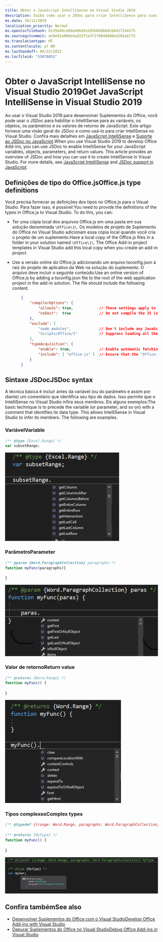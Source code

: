 ```yaml
---
title: Obter o JavaScript IntelliSense no Visual Studio 2019
description: Saiba como usar o JSDoc para criar IntelliSense para suas variáveis javaScript, objetos, parâmetros e valores de retorno.
ms.date: 10/11/2019
localization_priority: Normal
ms.openlocfilehash: 6135649ce80e496d5e195b0ddb0dcb64172d41f5
ms.sourcegitcommit: ee9e92a968e4ad23f1e371f00d4888e4203ab772
ms.translationtype: MT
ms.contentlocale: pt-BR
ms.lasthandoff: 06/23/2021
ms.locfileid: "53076052"
---
```

# <a name="get-javascript-intellisense-in-visual-studio-2019"></a><span data-ttu-id="76c95-103">Obter o JavaScript IntelliSense no Visual Studio 2019</span><span class="sxs-lookup"><span data-stu-id="76c95-103">Get JavaScript IntelliSense in Visual Studio 2019</span></span>

<span data-ttu-id="76c95-p101">Ao usar o Visual Studio 2019 para desenvolver Suplementos do Office, você pode usar o JSDoc para habilitar o IntelliSense para as variáveis, os objetos, os parâmetros e os valores de retorno de JavaScript. Este artigo fornece uma visão geral do JSDoc e como usá-lo para criar IntellSense no Visual Studio. Confira mais detalhes em [JavaScript IntelliSense](/visualstudio/ide/javascript-intellisense) e [Suporte ao JSDoc no JavaScript](https://github.com/Microsoft/TypeScript/wiki/JsDoc-support-in-JavaScript).</span><span class="sxs-lookup"><span data-stu-id="76c95-p101">When you use Visual Studio 2019 to develop Office Add-ins, you can use JSDoc to enable IntelliSense for your JavaScript variables, objects, parameters, and return values. This article provides an overview of JSDoc and how you can use it to create IntellSense in Visual Studio. For more details, see [JavaScript IntelliSense](/visualstudio/ide/javascript-intellisense) and [JSDoc support in JavaScript](https://github.com/Microsoft/TypeScript/wiki/JsDoc-support-in-JavaScript).</span></span> 

## <a name="officejs-type-definitions"></a><span data-ttu-id="76c95-107">Definições de tipo do Office.js</span><span class="sxs-lookup"><span data-stu-id="76c95-107">Office.js type definitions</span></span>

<span data-ttu-id="76c95-p102">Você precisa fornecer as definições dos tipos no Office.js para o Visual Studio. Para fazer isso, é possível:</span><span class="sxs-lookup"><span data-stu-id="76c95-p102">You need to provide the definitions of the types in Office.js to Visual Studio. To do this, you can:</span></span>

- <span data-ttu-id="76c95-p103">Ter uma cópia local dos arquivos Office.js em uma pasta em sua solução denominada `\Office\1\`. Os modelos de projeto de Suplemento do Office no Visual Studio adicionam essa cópia local quando você cria o projeto de um suplemento.</span><span class="sxs-lookup"><span data-stu-id="76c95-p103">Have a local copy of the Office.js files in a folder in your solution named `\Office\1\`. The Office Add-in project templates in Visual Studio add this local copy when you create an add-in project.</span></span> 
- <span data-ttu-id="76c95-p104">Use a versão online do Office.js adicionando um arquivo tsconfig.json à raiz do projeto de aplicativo da Web na solução do suplemento. O arquivo deve incluir o seguinte conteúdo:</span><span class="sxs-lookup"><span data-stu-id="76c95-p104">Use an online version of Office.js by adding a tsconfig.json file to the root of the web application project in the add-in solution. The file should include the following content.</span></span>

    ```json
        {
            "compilerOptions": {
                "allowJs": true,            // These settings apply to JavaScript files also.
                "noEmit":  true             // Do not compile the JS (or TS) files in this project.
            },
            "exclude": [
                "node_modules",             // Don't include any JavaScript found under "node_modules".
                "Scripts/Office/1"          // Suppress loading all the JavaScript files from the Office NuGet package.
            ],
            "typeAcquisition": {
                "enable": true,             // Enable automatic fetching of type definitions for detected JavaScript libraries.
                "include": [ "office-js" ]  // Ensure that the "Office-js" type definition is fetched.
            }
        }
    ```

## <a name="jsdoc-syntax"></a><span data-ttu-id="76c95-114">Sintaxe JSDoc</span><span class="sxs-lookup"><span data-stu-id="76c95-114">JSDoc syntax</span></span>

<span data-ttu-id="76c95-p105">A técnica básica é incluir antes da variável (ou do parâmetro e assim por diante) um comentário que identifica seu tipo de dados. Isso permite que o IntelliSense no Visual Studio infira seus membros. Eis alguns exemplos:</span><span class="sxs-lookup"><span data-stu-id="76c95-p105">The basic technique is to precede the variable (or parameter, and so on) with a comment that identifies its data type. This allows IntelliSense in Visual Studio to infer its members. The following are examples.</span></span>

### <a name="variable"></a><span data-ttu-id="76c95-118">Variável</span><span class="sxs-lookup"><span data-stu-id="76c95-118">Variable</span></span>

```js
/** @type {Excel.Range} */
var subsetRange;
```

![Captura de tela mostrando trecho de IntelliSense para variável 'subsetRange'.](../images/intellisense-vs17-var.png)

### <a name="parameter"></a><span data-ttu-id="76c95-120">Parâmetro</span><span class="sxs-lookup"><span data-stu-id="76c95-120">Parameter</span></span>

```js
/** @param {Word.ParagraphCollection} paragraphs */
function myFunc(paragraphs){

}
```

![Captura de tela mostrando trecho de IntelliSense para parâmetro 'paras' (parâmetro 'parágrafos' no exemplo de JavaScript).](../images/intellisense-vs17-param.png)

### <a name="return-value"></a><span data-ttu-id="76c95-122">Valor de retorno</span><span class="sxs-lookup"><span data-stu-id="76c95-122">Return value</span></span>

```js
/** @returns {Word.Range} */
function myFunc() {

}
```

![Captura de tela mostrando o trecho de IntelliSense valor de retorno 'myFunc()'.](../images/intellisense-vs17-return.png)

### <a name="complex-types"></a><span data-ttu-id="76c95-124">Tipos complexos</span><span class="sxs-lookup"><span data-stu-id="76c95-124">Complex types</span></span>

```js
/** @typedef {{range: Word.Range, paragraphs: Word.ParagraphCollection}} MyType

/** @returns {MyType} */
function myFunc() {

}
```

![Captura de tela mostrando IntelliSense declaração de tipo complexo de 'var myVar;' por exemplo.](../images/intellisense-vs17-complex-type.png)

## <a name="see-also"></a><span data-ttu-id="76c95-126">Confira também</span><span class="sxs-lookup"><span data-stu-id="76c95-126">See also</span></span>

- [<span data-ttu-id="76c95-127">Desenvolver Suplementos do Office com o Visual Studio</span><span class="sxs-lookup"><span data-stu-id="76c95-127">Develop Office Add-ins with Visual Studio</span></span>](develop-add-ins-visual-studio.md)
- [<span data-ttu-id="76c95-128">Depurar Suplementos do Office no Visual Studio</span><span class="sxs-lookup"><span data-stu-id="76c95-128">Debug Office Add-ins in Visual Studio</span></span>](debug-office-add-ins-in-visual-studio.md)
